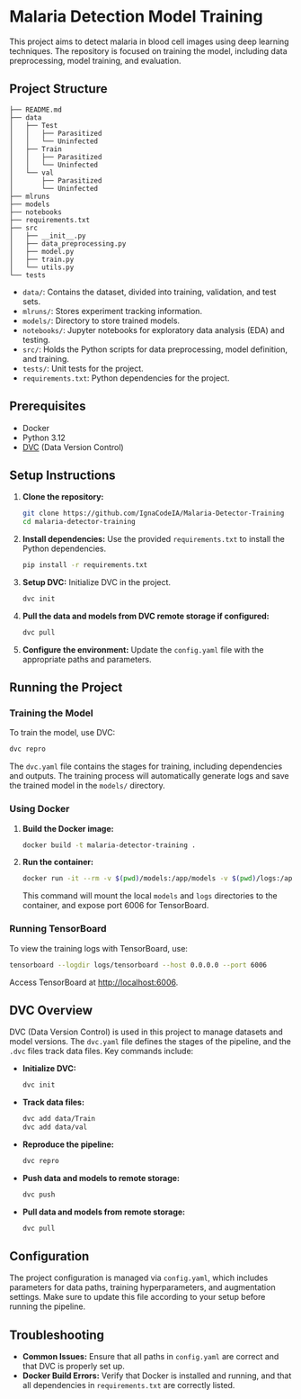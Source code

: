 # Malaria Detection Model Training

This project aims to detect malaria in blood cell images using deep learning techniques. The repository is focused on training the model, including data preprocessing, model training, and evaluation.

## Project Structure

```
├── README.md
├── data
│   ├── Test
│   │   ├── Parasitized
│   │   └── Uninfected
│   ├── Train
│   │   ├── Parasitized
│   │   └── Uninfected
│   └── val
│       ├── Parasitized
│       └── Uninfected
├── mlruns
├── models
├── notebooks
├── requirements.txt
├── src
│   ├── __init__.py
│   ├── data_preprocessing.py
│   ├── model.py
│   ├── train.py
│   └── utils.py
└── tests
```

- `data/`: Contains the dataset, divided into training, validation, and test sets.
- `mlruns/`: Stores experiment tracking information.
- `models/`: Directory to store trained models.
- `notebooks/`: Jupyter notebooks for exploratory data analysis (EDA) and testing.
- `src/`: Holds the Python scripts for data preprocessing, model definition, and training.
- `tests/`: Unit tests for the project.
- `requirements.txt`: Python dependencies for the project.

## Prerequisites

- Docker
- Python 3.12
- [DVC](https://dvc.org/) (Data Version Control)

## Setup Instructions

1. **Clone the repository:**
   ```bash
   git clone https://github.com/IgnaCodeIA/Malaria-Detector-Training
   cd malaria-detector-training
   ```

2. **Install dependencies:** Use the provided `requirements.txt` to install the Python dependencies.
   ```bash
   pip install -r requirements.txt
   ```

3. **Setup DVC:** Initialize DVC in the project.
   ```bash
   dvc init
   ```

4. **Pull the data and models from DVC remote storage if configured:**
   ```bash
   dvc pull
   ```

5. **Configure the environment:** Update the `config.yaml` file with the appropriate paths and parameters.

## Running the Project

### Training the Model
To train the model, use DVC:

```bash
dvc repro
```

The `dvc.yaml` file contains the stages for training, including dependencies and outputs. The training process will automatically generate logs and save the trained model in the `models/` directory.

### Using Docker

1. **Build the Docker image:**
   ```bash
   docker build -t malaria-detector-training .
   ```

2. **Run the container:**
   ```bash
   docker run -it --rm -v $(pwd)/models:/app/models -v $(pwd)/logs:/app/logs -p 6006:6006 malaria-detector-training
   ```

   This command will mount the local `models` and `logs` directories to the container, and expose port 6006 for TensorBoard.

### Running TensorBoard
To view the training logs with TensorBoard, use:

```bash
tensorboard --logdir logs/tensorboard --host 0.0.0.0 --port 6006
```

Access TensorBoard at [http://localhost:6006](http://localhost:6006).

## DVC Overview

DVC (Data Version Control) is used in this project to manage datasets and model versions. The `dvc.yaml` file defines the stages of the pipeline, and the `.dvc` files track data files. Key commands include:

- **Initialize DVC:**
  ```bash
  dvc init
  ```

- **Track data files:**
  ```bash
  dvc add data/Train
  dvc add data/val
  ```

- **Reproduce the pipeline:**
  ```bash
  dvc repro
  ```

- **Push data and models to remote storage:**
  ```bash
  dvc push
  ```

- **Pull data and models from remote storage:**
  ```bash
  dvc pull
  ```

## Configuration

The project configuration is managed via `config.yaml`, which includes parameters for data paths, training hyperparameters, and augmentation settings. Make sure to update this file according to your setup before running the pipeline.

## Troubleshooting

- **Common Issues:** Ensure that all paths in `config.yaml` are correct and that DVC is properly set up.
- **Docker Build Errors:** Verify that Docker is installed and running, and that all dependencies in `requirements.txt` are correctly listed.